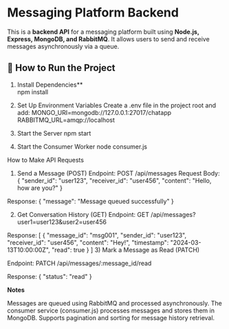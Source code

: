 # Messaging Platform Backend  

This is a **backend API** for a messaging platform built using **Node.js, Express, MongoDB, and RabbitMQ**. It allows users to send and receive messages asynchronously via a queue.  

## **🚀 How to Run the Project**  

1) Install Dependencies**  
npm install

2) Set Up Environment Variables
Create a .env file in the project root and add:
MONGO_URI=mongodb://127.0.0.1:27017/chatapp
RABBITMQ_URL=amqp://localhost

3) Start the Server
npm start

4) Start the Consumer Worker
node consumer.js

How to Make API Requests
1) Send a Message (POST)
Endpoint: POST /api/messages
Request Body:
{
  "sender_id": "user123",
  "receiver_id": "user456",
  "content": "Hello, how are you?"
}

Response:
{
  "message": "Message queued successfully"
}

2) Get Conversation History (GET)
Endpoint: GET /api/messages?user1=user123&user2=user456

Response:
[
  {
    "message_id": "msg001",
    "sender_id": "user123",
    "receiver_id": "user456",
    "content": "Hey!",
    "timestamp": "2024-03-13T10:00:00Z",
    "read": true
  }
]
3) Mark a Message as Read (PATCH)

Endpoint: PATCH /api/messages/:message_id/read

Response:
{
  "status": "read"
}

**Notes**

Messages are queued using RabbitMQ and processed asynchronously.
The consumer service (consumer.js) processes messages and stores them in MongoDB.
Supports pagination and sorting for message history retrieval.
